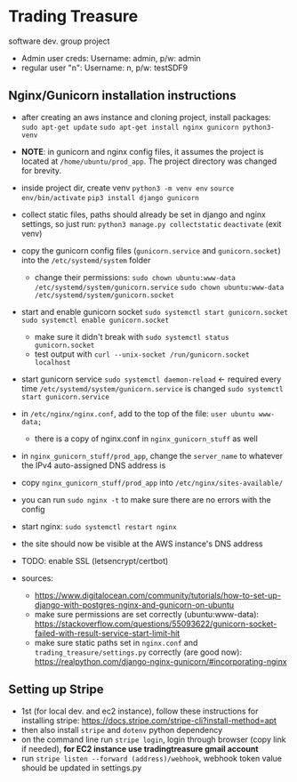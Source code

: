 # Trading Treasure

software dev. group project

- Admin user creds: Username: admin, p/w: admin
- regular user "n": Username: n, p/w: testSDF9

## Nginx/Gunicorn installation instructions
- after creating an aws instance and cloning project, install packages:
    `sudo apt-get update`
    `sudo apt-get install nginx gunicorn python3-venv`
- **NOTE**: in gunicorn and nginx config files, it assumes the project is located at `/home/ubuntu/prod_app`. The project directory was changed for brevity.
- inside project dir, create venv
    `python3 -m venv env`
    `source env/bin/activate`
    `pip3 install django gunicorn`
- collect static files, paths should already be set in django and nginx settings, so  just run:
    `python3 manage.py collectstatic`
    `deactivate` (exit venv)
- copy the gunicorn config files (`gunicorn.service` and `gunicorn.socket`) into the `/etc/systemd/system` folder
    - change their permissions:
        `sudo chown ubuntu:www-data /etc/systemd/system/gunicorn.service`
        `sudo chown ubuntu:www-data /etc/systemd/system/gunicorn.socket`
        
- start and enable gunicorn socket
    `sudo systemctl start gunicorn.socket`
    `sudo systemctl enable gunicorn.socket`
    - make sure it didn't break with `sudo systemctl status gunicorn.socket`
    - test output with `curl --unix-socket /run/gunicorn.socket localhost`
- start gunicorn service
    `sudo systemctl daemon-reload` <- required every time `/etc/systemd/system/gunicorn.service` is changed
    `sudo systemctl start gunicorn.service`
- in `/etc/nginx/nginx.conf`, add to the top of the file: `user ubuntu www-data;`
    - there is a copy of nginx.conf in `nginx_gunicorn_stuff` as well
- in `nginx_gunicorn_stuff/prod_app`, change the `server_name` to whatever the IPv4 auto-assigned DNS address is
- copy `nginx_gunicorn_stuff/prod_app` into `/etc/nginx/sites-available/`
- you can run `sudo nginx -t` to make sure there are no errors with the config
- start nginx: `sudo systemctl restart nginx`
- the site should now be visible at the AWS instance's DNS address

- TODO: enable SSL (letsencrypt/certbot)
- sources:
    - https://www.digitalocean.com/community/tutorials/how-to-set-up-django-with-postgres-nginx-and-gunicorn-on-ubuntu
    - make sure permissions are set correctly (ubuntu:www-data): https://stackoverflow.com/questions/55093622/gunicorn-socket-failed-with-result-service-start-limit-hit
    - make sure static paths set in `nginx.conf` and `trading_treasure/settings.py` correctly (are good now): https://realpython.com/django-nginx-gunicorn/#incorporating-nginx

## Setting up Stripe
- 1st (for local dev. and ec2 instance), follow these instructions for installing stripe: https://docs.stripe.com/stripe-cli?install-method=apt 
- then also install `stripe` and `dotenv` python dependency
- on the command line run `stripe login`, login through browser (copy link if needed), **for EC2 instance use tradingtreasure gmail account**
- run `stripe listen --forward (address)/webhook`, webhook token value should be updated in settings.py
